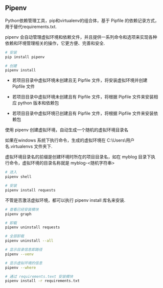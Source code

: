 <!--
 * @Description: 
 * @Version: 1.0
 * @Autor: DaLao
 * @Email: dalao_li@163.com
 * @Date: 2021-01-22 21:58:02
 * @LastEditors: dalao
 * @LastEditTime: 2022-04-18 10:04:04
-->

## Pipenv


Python依赖管理工具，pip和virtualenv的组合体，基于 Pipfile 的依赖记录方式，用于替代requirements.txt.

pipenv 会自动管理虚拟环境和依赖文件，并且提供一系列命令和选项来实现各种依赖和环境管理相关的操作，它更方便、完善和安全.

```sh
# 安装
pip install pipenv

# 创建
pipenv install
```

- 若项目目录中虚拟环境未创建且无 Pipfile 文件，将安装虚拟环境并创建 Pipfile 文件

- 若项目目录中虚拟环境未创建且有 Pipfile 文件，将根据 Pipfile 文件来安装相应 python 版本和依赖包

- 若项目目录中虚拟环境已创建且有 Pipfile 文件，将根据 Pipfile 文件来安装依赖包

使用 pipenv 创建虚拟环境，自动生成一个随机的虚拟环境目录名

如果在windows 系统下执行命令，生成的虚拟环境在 C:\Users\用户名\.virtualenvs 文件夹下.

虚拟环境目录名的前缀是创建环境时所在的项目目录名，如在 myblog 目录下执行命令，虚拟环境的目录名称就是 myblog-<随机字符串>


```sh
# 进入
pipenv shell
``` 

```sh
# 安装
pipenv install requests
```

不管是否激活虚拟环境，都可以执行 pipenv install 库名来安装.

```sh
# 查看已经安装模块
pipenv graph
```

```sh
# 卸载
pipenv uninstall requests

# 全部卸载
pipenv uninstall --all
```

```sh
# 显示目录信息即路径
pipenv --venv

# 显示虚拟环境的信息
pipenv --where

# 通过 requirements.text 安装模块
pipenv install -r requirements.txt
```